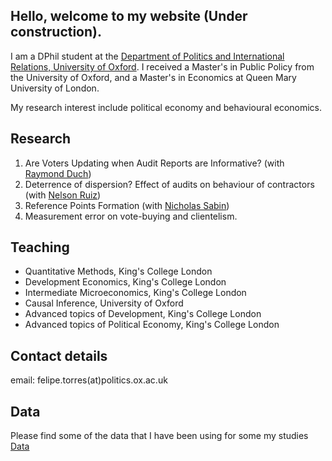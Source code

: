## Hello, welcome to my website (Under construction).

I am a DPhil student at the [Department of Politics and International Relations, University of Oxford](https://www.politics.ox.ac.uk/). 
I received a Master's in Public Policy from the University of Oxford, and a Master's in Economics at Queen Mary University of London.

My research interest include political economy and behavioural economics. 


## Research

1. Are Voters Updating when Audit Reports are Informative? (with [Raymond Duch](https://www.raymondduch.com/))
2. Deterrence of dispersion?  Effect of audits on behaviour of contractors (with [Nelson Ruiz](https://www.politics.ox.ac.uk/academic-staff/nelson-ruiz-guarin.html))
3. Reference Points Formation (with [Nicholas Sabin](https://www.cabdyn.ox.ac.uk/people_pages/complexity_people_sabin.asp))
4. Measurement error on vote-buying and clientelism.

## Teaching
- Quantitative Methods, King's College London 
- Development Economics, King's College London
- Intermediate Microeconomics, King's College London
- Causal Inference, University of Oxford
- Advanced topics of Development, King's College London
- Advanced topics of Political Economy, King's College London

## Contact details

email: felipe.torres(at)politics.ox.ac.uk

## Data 

Please find some of the data that I have been using for some my studies
[Data](https://github.com/ftraposo)
